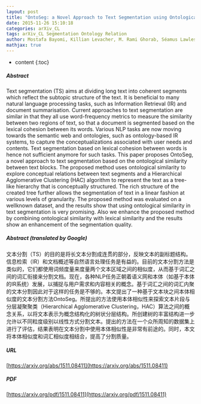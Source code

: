 ```yaml
---
layout: post
title: "OntoSeg: a Novel Approach to Text Segmentation using Ontological Similarity"
date: 2015-11-26 15:10:18
categories: arXiv_CL
tags: arXiv_CL Segmentation Ontology Relation
author: Mostafa Bayomi, Killian Levacher, M. Rami Ghorab, Séamus Lawless
mathjax: true
---
```


* content
{:toc}

##### Abstract
Text segmentation (TS) aims at dividing long text into coherent segments which reflect the subtopic structure of the text. It is beneficial to many natural language processing tasks, such as Information Retrieval (IR) and document summarisation. Current approaches to text segmentation are similar in that they all use word-frequency metrics to measure the similarity between two regions of text, so that a document is segmented based on the lexical cohesion between its words. Various NLP tasks are now moving towards the semantic web and ontologies, such as ontology-based IR systems, to capture the conceptualizations associated with user needs and contents. Text segmentation based on lexical cohesion between words is hence not sufficient anymore for such tasks. This paper proposes OntoSeg, a novel approach to text segmentation based on the ontological similarity between text blocks. The proposed method uses ontological similarity to explore conceptual relations between text segments and a Hierarchical Agglomerative Clustering (HAC) algorithm to represent the text as a tree-like hierarchy that is conceptually structured. The rich structure of the created tree further allows the segmentation of text in a linear fashion at various levels of granularity. The proposed method was evaluated on a wellknown dataset, and the results show that using ontological similarity in text segmentation is very promising. Also we enhance the proposed method by combining ontological similarity with lexical similarity and the results show an enhancement of the segmentation quality.

##### Abstract (translated by Google)
文本分割（TS）的目的是将长文本分割成连贯的部分，反映文本的副标题结构。信息检索（IR）和文档概述等自然语言处理任务是有益的。目前的文本分割方法是类似的，它们都使用词频度量来度量两个文本区域之间的相似度，从而基于词汇之间的词汇衔接来分割文档。现在，各种NLP任务正朝着语义网和本体（如基于本体的IR系统）发展，以捕捉与用户需求和内容相关的概念。基于词汇之间的词汇内聚的文本分割因此对于这样的任务是不够的。本文提出了一种基于文本块之间本体相似度的文本分割方法OntoSeg。所提出的方法使用本体相似性来探索文本片段与分层凝聚聚类（Hierarchical Agglomerative Clustering，HAC）算法之间的概念关系，以将文本表示为概念结构化的树状分层结构。所创建树的丰富结构进一步允许以不同粒度级别以线性方式分割文本。提出的方法在一个众所周知的数据集上进行了评估，结果表明在文本分割中使用本体相似性是非常有前途的。同时，本文将本体相似度和词汇相似度相结合，提高了分割质量。

##### URL
[https://arxiv.org/abs/1511.08411](https://arxiv.org/abs/1511.08411)

##### PDF
[https://arxiv.org/pdf/1511.08411](https://arxiv.org/pdf/1511.08411)

